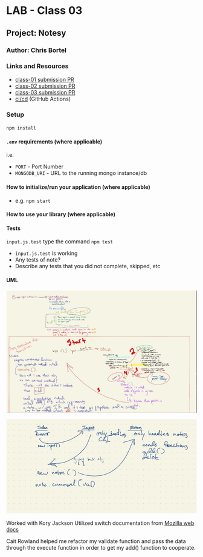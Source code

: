 # LAB - Class 03

## Project: Notesy

### Author: Chris Bortel

### Links and Resources
- [class-01 submission PR](https://github.com/Chris-Bortel-401-advanced-javascript/notes/pull/1)
- [class-02 submission PR](https://github.com/Chris-Bortel-401-advanced-javascript/notes/pull/2)
- [class-03 submission PR](https://github.com/Chris-Bortel-401-advanced-javascript/notes/pull/4)
- [ci/cd](http://xyz.com) (GitHub Actions)

### Setup
``npm install``

#### `.env` requirements (where applicable)
i.e.

- `PORT` - Port Number
- `MONGODB_URI` - URL to the running mongo instance/db

#### How to initialize/run your application (where applicable)

- e.g. `npm start`

#### How to use your library (where applicable)

#### Tests

``input.js.test`` type the command ``npm test``
- ```input.js.test``` is working
- Any tests of note?
- Describe any tests that you did not complete, skipped, etc

#### UML
![Initial Notesy UML](images/ititial-notesy-uml.jpg)


![Refined Notesy UML](images/refined-notesy-uml.jpg)



Worked with Kory Jackson 
Utilized switch documentation from [Mozilla web docs](https://developer.mozilla.org/en-US/docs/Web/JavaScript/Reference/Statements/switch)

Cait Rowland helped me refactor my validate function and pass the data through the execute function in order to get my add() function to cooperate.




<!-- # Lab Submission Instructions: Standard Node.js Applications

## Before You Begin

Refer to the [Common Lab Submission Guide](README.md) for general guidelines and instructions common to all lab submissions

### Deployment

Depending on the lab, you may be building a command line application or just a library. In either case ...

- Assume other developers will be downloading and using your app or library from your GitHub Repository
- Pay special attention to the developer centric parts of your README
  - How do I install the app or library?
  - How do I test the app or library?
  - For Applications:
    - How do I run the app?
    - How do I set up the app?
- **Stretch Goal: Publish your App or Library to NPM**
  - Libraries: This would allow anyone to do an `npm install` of your library
  - Apps: This would allow a user to do an `npm install -g` of your application and run it from their command line
    - This requires a new `bin` section in your `package.json`

### Testing

- Write a complete set of tests for all functional units and modules
- Your tests must be running green on Github Actions

### Documentation

#### Compose a UML or Process/Data Flow Diagram for every application

 [UML Reference](https://www.uml-diagrams.org/index-examples.html)

- This should be the first thing you do when beginning work on a lab assignment.
- Draw the process/data flow of your application and map it to the code you will need to write or evaluate/fix.

#### JSDoc

[Official Documentation](http://usejsdoc.org/about-getting-started.html) | [Cheat Sheet](https://devhints.io/jsdoc) | [Style Guide](https://github.com/shri/JSDoc-Style-Guide)

- Write proper jsDoc for every function, module, and class.
  - Be descriptive about the functions' purpose
  - Declare data types for params and return values -->
